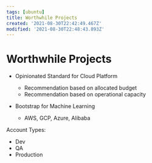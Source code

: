 ```yaml
---
tags: [ubuntu]
title: Worthwhile Projects
created: '2021-08-30T22:42:49.467Z'
modified: '2021-08-30T22:48:43.893Z'
---
```


# Worthwhile Projects

- Opinionated Standard for Cloud Platform
  - Recommendation based on allocated budget
  - Recommendation based on operational capacity


- Bootstrap for Machine Learning 
  - AWS, GCP, Azure, Alibaba






Account Types:
- Dev
- QA
- Production
